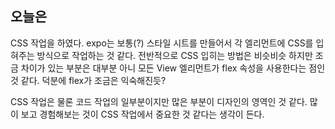 ## 오늘은

CSS 작업을 하였다. expo는 보통(?) 스타일 시트를 만들어서 각 엘리먼트에 CSS를 입혀주는 방식으로 작업하는 것 같다. 전반적으로 CSS 입히는 방법은 비슷비슷 하지만 조금 차이가 있는 부분은 대부분 아니  모든 View 엘리먼트가 flex 속성을 사용한다는 점인 것 같다. 덕분에 flex가 조금은 익숙해진듯?

CSS 작업은 물론 코드 작업의 일부분이지만 많은 부분이 디자인의 영역인 것 같다. 많이 보고 경험해보는 것이 CSS 작업에서 중요한 것 같다는 생각이 든다.